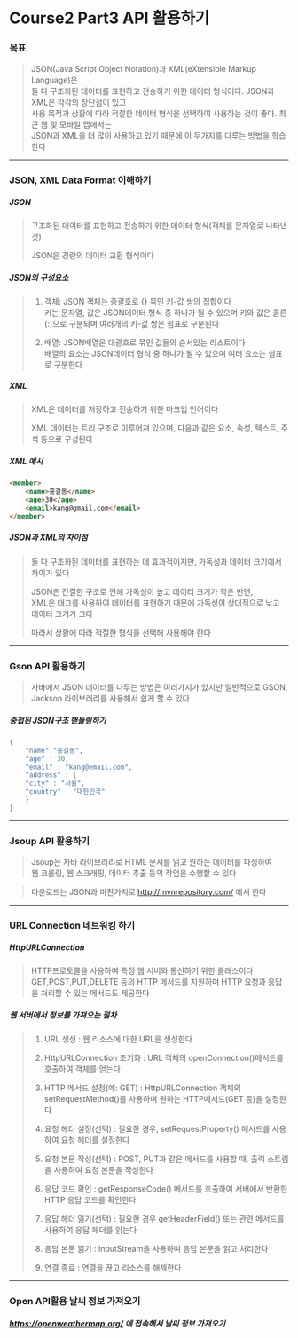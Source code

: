 # Course2 Part3 API 활용하기

### 목표
> JSON(Java Script Object Notation)과 XML(eXtensible Markup Language)은   
> 둘 다 구조화된 데이터를 표현하고 전송하기 위한 데이터 형식이다. JSON과 XML은 각각의 장단점이 있고   
> 사용 목적과 상황에 따라 적절한 데이터 형식을 선택하여 사용하는 것이 좋다. 최근 웹 및 모바일 앱에서는   
> JSON과 XML을 더 많이 사용하고 있기 때문에 이 두가지를 다루는 방법을 학습한다
>
---

### JSON, XML Data Format 이해하기
##### JSON
> 구조화된 데이터를 표현하고 전송하기 위한 데이터 형식(객체를 문자열로 나타낸 것)
>
> JSON은 경량의 데이터 교환 형식이다

##### JSON의 구성요소
> 1. 객체: JSON 객체는 중괄호로 {} 묶인 키-값 쌍의 집합이다   
>    키는 문자열, 값은 JSON데이터 형식 중 하나가 될 수 있으며 키와 값은 콜론(:)으로 구분되며 여러개의 키-값 쌍은 쉼표로 구분된다
> 
> 
> 2. 배열: JSON배열은 대괄호로 묶인 값들의 순서있는 리스트이다   
>    배열의 요소는 JSON데이터 형식 중 하나가 될 수 있으며 여러 요소는 쉼표로 구분한다

##### XML
> XML은 데이터를 저장하고 전송하기 위한 마크업 언어이다
> 
> XML 데이터는 트리 구조로 이루어져 있으며, 다음과 같은 요소, 속성, 텍스트, 주석 등으로 구성된다

##### XML 예시
```html
<member>
    <name>홍길동</name>
    <age>30</age>
    <email>kang@gmail.com</email>
</member>

```

##### JSON과 XML의 차이점
> 둘 다 구조화된 데이터를 표현하는 데 효과적이지만, 가독성과 데이터 크기에서 차이가 있다
> 
> JSON은 간결한 구조로 인해 가독성이 높고 데이터 크기가 작은 반면,   
> XML은 태그를 사용하여 데이터를 표현하기 때문에 가독성이 상대적으로 낮고 데이터 크기가 크다
> 
> 따라서 상황에 따라 적절한 형식을 선택해 사용해야 한다


---

### Gson API 활용하기
> 자바에서 JSON 데이터를 다루는 방법은 여러가지가 있지만 일반적으로 GSON, Jackson 라이브러리를 사용해서 쉽게 할 수 있다

##### 중첩된 JSON구조 핸들링하기
```java
{
    "name":"홍길동",
    "age" : 30,
    "email" : "kang@email.com",
    "address" : {
    "city" : "서울",
    "country" : "대한민국"    
    }    
}

```
---

### Jsoup API 활용하기
> Jsoup은 자바 라이브러리로 HTML 문서를 읽고 원하는 데이터를 파싱하여   
> 웹 크롤링, 웹 스크래핑, 데이터 추출 등의 작업을 수행할 수 있다

>다운로드는 JSON과 마찬가지로 http://mvnrepository.com/ 에서 한다
---

### URL Connection 네트워킹 하기
##### HttpURLConnection
>HTTP프로토콜을 사용하여 특정 웹 서버와 통신하기 위한 클래스이다
> GET,POST,PUT,DELETE 등의 HTTP 메서드를 지원하며 HTTP 요청과 응답을 처리할 수 있는 메서드도 제공한다

##### 웹 서버에서 정보를 가져오는 절차
> 1. URL 생성
> : 웹 리소스에 대한 URL을 생성한다
>
> 
> 2. HttpURLConnection 초기화
>: URL 객체의 openConnection()메서드를 호출하여 객체를 얻는다
> 
> 
> 3. HTTP 메서드 설정(예: GET)
>: HttpURLConnection 객체의 setRequestMethod()를 사용하며 원하는 HTTP메서드(GET 등)을 설정한다
> 
> 
> 4. 요청 헤더 설정(선택)
>: 필요한 경우, setRequestProperty() 메서드를 사용하여 요청 헤더를 설정한다
> 
> 
> 5. 요청 본문 작성(선택)
>: POST, PUT과 같은 메서드를 사용할 때, 출력 스트림을 사용하여 요청 본문을 작성한다
> 
> 
> 6. 응답 코드 확인
> : getResponseCode() 메서드를 호출하여 서버에서 반환한 HTTP 응답 코드를 확인한다
> 
> 
> 7. 응답 헤더 읽기(선택)
> : 필요한 경우 getHeaderField() 또는 관련 메서드를 사용하여 응답 헤더를 읽는다
> 
> 
> 8. 응답 본문 읽기
> : InputStream을 사용하여 응답 본문을 읽고 처리한다
> 
> 
> 9. 연결 종료
>: 연결을 끊고 리소스를 해제한다

---

### Open API활용 날씨 정보 가져오기

##### https://openweathermap.org/ 에 접속해서 날씨 정보 가져오기



